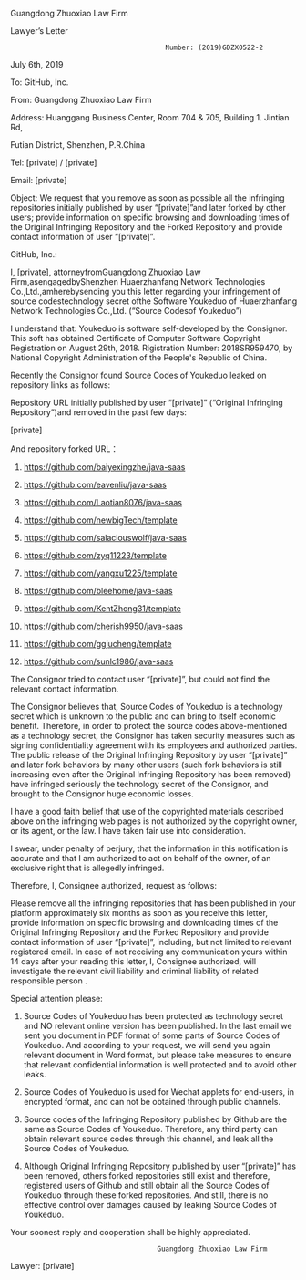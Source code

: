 Guangdong Zhuoxiao Law Firm     
    
Lawyer’s Letter    
    
                                          Number: (2019)GDZX0522-2    
    
July 6th, 2019    
    
To: GitHub, Inc.    
    
From: Guangdong Zhuoxiao Law Firm    
    
Address: Huanggang Business Center, Room 704 & 705, Building 1. Jintian Rd,     
    
Futian District, Shenzhen, P.R.China    
    
Tel: [private]  /  [private]  
    
Email: [private]  
    
Object: We request that you remove as soon as possible all the infringing repositories initially published by user “[private]”and later forked by other users; provide information on specific browsing and downloading times of the Original Infringing Repository and the Forked Repository and provide contact information of user “[private]”.    
    
     
    
GitHub, Inc.:    
    
I, [private], attorneyfromGuangdong Zhuoxiao Law Firm,asengagedbyShenzhen Huaerzhanfang Network Technologies Co.,Ltd.,amherebysending you this letter regarding your infringement of source codestechnology secret ofthe Software Youkeduo of Huaerzhanfang Network Technologies Co.,Ltd. (“Source Codesof Youkeduo”)    
    
I understand that: Youkeduo is software self-developed by the Consignor. This soft has obtained Certificate of Computer Software Copyright Registration on August 29th, 2018. Rigistration Number: 2018SR959470, by National Copyright Administration of the People's Republic of China.     
    
Recently the Consignor found Source Codes of Youkeduo leaked on repository links as follows:    
    
Repository URL initially published by user “[private]” (“Original Infringing Repository”)and removed in the past few days:    
    
[private]    
    
And repository forked URL：    
    
1.    https://github.com/baiyexingzhe/java-saas    
    
2.    https://github.com/eavenliu/java-saas    
    
3.    https://github.com/Laotian8076/java-saas    
    
4.    https://github.com/newbigTech/template    
    
5.    https://github.com/salaciouswolf/java-saas    
    
6.    https://github.com/zyq11223/template    
    
7.    https://github.com/yangxu1225/template    
    
8.    https://github.com/bleehome/java-saas    
    
9.    https://github.com/KentZhong31/template    
    
10. https://github.com/cherish9950/java-saas    
    
11. https://github.com/ggjucheng/template    
    
12. https://github.com/sunlc1986/java-saas    
    
The Consignor tried to contact user “[private]”, but could not find the relevant contact information.    
    
The Consignor believes that, Source Codes of Youkeduo is a technology secret which is unknown to the public and can bring to itself economic benefit. Therefore, in order to protect the source codes above-mentioned as a technology secret, the Consignor has taken security measures such as signing confidentiality agreement with its employees and authorized parties. The public release of the Original Infringing Repository by user “[private]” and later fork behaviors by many other users (such fork behaviors is still increasing even after the Original Infringing Repository has been removed)  have infringed seriously the technology secret of the Consignor, and brought to the Consignor huge economic losses.    
    
I have a good faith belief that use of the copyrighted materials described above on the infringing web pages is not authorized by the copyright owner, or its agent, or the law. I have taken fair use into consideration.    
    
I swear, under penalty of perjury, that the information in this notification is accurate and that I am authorized to act on behalf of the owner, of an exclusive right that is allegedly infringed.    
    
Therefore, I, Consignee authorized, request as follows:    
    
Please remove all the infringing repositories that has been published in your platform approximately six months as soon as you receive this letter, provide information on specific browsing and downloading times of the Original Infringing Repository and the Forked Repository and provide contact information of user “[private]”, including, but not limited to relevant registered email. In case of not receiving any communication yours within 14 days after your reading this letter, I, Consignee authorized, will investigate the relevant civil liability and criminal liability of related responsible person .    
    
Special attention please:    
    
1.    Source Codes of Youkeduo has been protected as technology secret and NO relevant online version has been published. In the last email we sent you document in PDF format of some parts of Source Codes of Youkeduo. And according to your request, we will send you again relevant document in Word format, but please take measures to ensure that relevant confidential information is well protected and to avoid other leaks.    
    
2.    Source Codes of Youkeduo is used for Wechat applets for end-users, in encrypted format, and can not be obtained through public channels.    
    
3.    Source codes of the Infringing Repository published by Github are the same as Source Codes of Youkeduo. Therefore, any third party can obtain relevant source codes through this channel, and leak all the Source Codes of Youkeduo.    
    
4.    Although Original Infringing Repository published by user “[private]” has been removed, others forked repositories still exist and therefore, registered users of Github and still obtain all the Source Codes of Youkeduo through these forked repositories. And still, there is no effective control over damages caused by leaking Source Codes of Youkeduo.    
    
Your soonest reply and cooperation shall be highly appreciated.    
    
                                        Guangdong Zhuoxiao Law Firm     
    
Lawyer: [private]  
    
